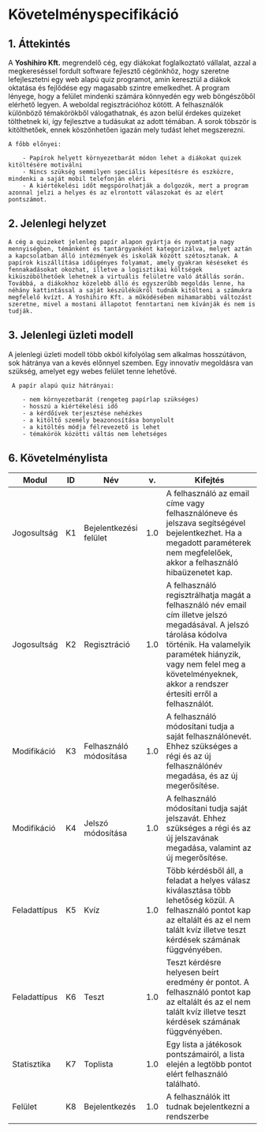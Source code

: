 # Követelményspecifikáció

## 1. Áttekintés

 A **Yoshihiro Kft.** megrendelő cég, egy diákokat foglalkoztató vállalat, azzal a megkereséssel fordult software fejlesztő cégönkhöz, hogy szeretne lefejlesztetni egy web alapú quiz programot, amin keresztül a diákok oktatása és fejlődése egy magasabb szintre emelkedhet. A program lényege, hogy a felület mindenki számára könnyedén egy web böngészőből elérhető legyen. A weboldal regisztrációhoz kötött. A felhasználók különböző témakörökből válogathatnak, és azon belül érdekes quizeket tölthetnek ki, így fejlesztve a tudásukat az adott témában. A sorok töbször is kitölthetőek, ennek köszönhetően igazán mely tudást lehet megszerezni.

    A főbb előnyei:
    
        - Papírok helyett környezetbarát módon lehet a diákokat quizek kitöltésére motiválni
        - Nincs szükség semmilyen speciális képesítésre és eszközre, mindenki a saját mobil telefonján eléri
        - A kiértékelési időt megspórolhatják a dolgozók, mert a program azonnal jelzi a helyes és az elrontott válaszokat és az elért pontszámot.
        

## 2. Jelenlegi helyzet

    A cég a quizeket jelenleg papír alapon gyártja és nyomtatja nagy mennyiségben, témánként és tantárgyanként kategorizálva, melyet aztán a kapcsolatban álló intézmények és iskolák között szétosztanak. A papírok kiszállítása időigényes folyamat, amely gyakran késéseket és fennakadásokat okozhat, illetve a logisztikai költségek kiküszöbölhetőek lehetnek a virtuális felületre való átállás során. Továbbá, a diákokhoz közelebb álló és egyszerűbb megoldás lenne, ha néhány kattintással a saját készülékükről tudnák kitölteni a számukra megfelelő kvízt. A Yoshihiro Kft. a működésében mihamarabbi változást szeretne, mivel a mostani állapotot fenntartani nem kívánják és nem is tudják.
  
  
  ## 3. Jelenlegi üzleti modell

 A jelenlegi üzleti modell több okból kifolyólag sem alkalmas hosszútávon, sok hátránya van a kevés előnnyel szemben. Egy innovatív megoldásra van szükség, amelyet egy webes felület tenne lehetővé.
    
     A papír alapú quiz hátrányai:
     
        - nem környezetbarát (rengeteg papírlap szükséges)
        - hosszú a kiértékelési idő
        - a kérdőívek terjesztése nehézkes
        - a kitöltő személy beazonosítása bonyolult
        - a kitöltés módja félrevezető is lehet
        - témakörök közötti váltás nem lehetséges


  ## 6. Követelménylista
  
  |Modul   |ID   |Név   |v.   |Kifejtés   |
|---|---|---|---|-----|
|Jogosultság   |K1   |Bejelentkezési felület|1.0   |A felhasználó az email címe vagy felhasználóneve és jelszava segítségével bejelentkezhet. Ha a megadott paraméterek nem megfelelőek, akkor a felhasználó hibaüzenetet kap.  |
|Jogosultság   |K2   |Regisztráció   |1.0   |A felhasználó regisztrálhatja magát a felhasználó név email cím illetve jelszó megadásával. A jelszó tárolása kódolva történik. Ha valamelyik paramétek hiányzik, vagy nem felel meg a követelményeknek, akkor a rendszer értesíti erről a felhasználót.   |
|Modifikáció   |K3   |Felhasználó módosítása   |1.0   |A felhasználó módosítani tudja a saját felhasználónevét. Ehhez szükséges a régi és az új felhasználónév megadása, és az új megerősítése.    |
|Modifikáció   |K4   |Jelszó módosítása  | 1.0  | A felhasználó módosítani tudja saját jelszavát. Ehhez szükséges a régi és az új jelszavának megadása, valamint az új megerősítése.   |
|Feladattípus  | K5  |Kvíz  |1.0  | Több kérdésből áll, a feladat a helyes válasz kiválasztása több lehetőség közül. A felhasználó pontot kap az eltalált és az el nem talált kvíz illetve teszt kérdések számának függvényében.  |
|Feladattípus   | K6  | Teszt |1.0   |Teszt kérdésre helyesen beírt eredmény ér pontot. A felhasználó pontot kap az eltalált és az el nem talált kvíz illetve teszt kérdések számának függvényében.   |
| Statisztika  | K7  | Toplista  | 1.0  |   Egy lista a játékosok pontszámairól, a lista elején a legtöbb pontot elért felhasználó található. |
|Felület   | K8  | Bejelentkezés  | 1.0  | A felhasználók itt tudnak bejelentkezni a rendszerbe  |
